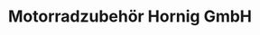 ---
title: "Motorradzubehör Hornig GmbH"
url: /cham/motorradzubehoer-hornig-gmbh/
shop: Motorrad
---